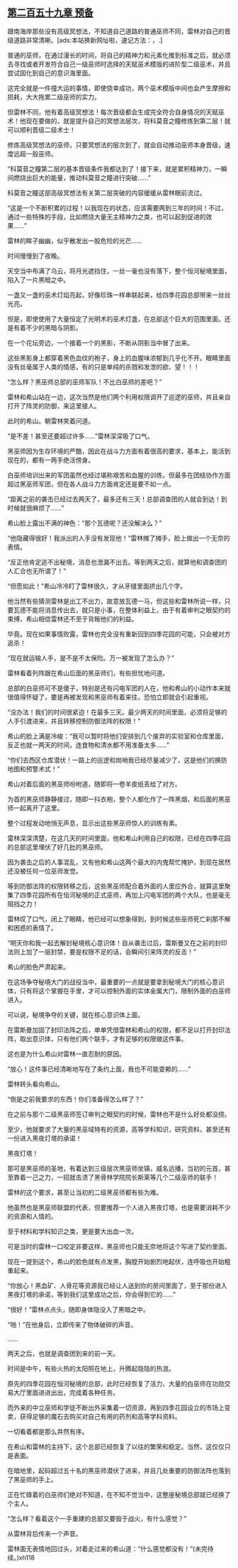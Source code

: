 ## [第二百五十九章 预备](https://www.xxbiquge.com/11_11222/8843763.html)


  跟南海岸那些没有高级冥想法，不知道自己道路的普通巫师不同，雷林对自己的晋级道路非常清晰。[ads:本站换新网址啦，速记方法：，.]

  普通的巫师，在通过漫长的时间，将自己的精神力和元素化推到标准之后，就必须去寻找或者开发符合自己一级巫师时选择的天赋巫术模版的进阶型二级巫术，并且尝试固化到自己的意识海里面。

  这完全就是一件撞大运的事情，即使侥幸成功，两个巫术模版中间也会产生摩擦和损耗，大大拖累二级巫师的实力。

  但雷林不同，他有着高级冥想法！每次晋级都会生成完全符合自身情况的天赋巫术！他现在要做的，就是提升自己的冥想法层次，将科莫音之瞳修炼到第二层！就可以顺利晋级二级术士！

  修炼高级冥想法的巫师，只要冥想法的层次到了，就会自动推动巫师本身晋级，速度远超一般巫师。

  “科莫音之瞳第二层的基本晋级条件我都达到了！接下来，就是累积精神力，一瞬间燃烧出巨大的能量，推动科莫音之瞳进行突破……”

  科莫音之瞳这部高级冥想法有关第二层突破的内容缓缓从雷林眼前流过。

  “这是一个不断积累的过程！以我现在的状态，应该需要两到三年的时间！不过，通过一些特殊的手段，比如燃烧大量无主精神力之类，也可以起到促进的效果……”

  雷林的眸子幽幽，似乎散发出一股危险的光芒……

  时间慢慢到了夜晚。

  天空当中布满了乌云，将月光遮挡住，一丝一毫也没有落下，整个恒河秘境里面，陷入了一片黑暗之中。

  一盏又一盏的巫术灯焰亮起，好像珍珠一样串联起来，给四季花园总部带来一丝丝光亮。

  但是，即使使用了大量恒定了光明术的巫术灯盏，在总部这个巨大的范围里面。还是有着不少的黑暗与阴影。

  在一个花坛旁边，一个接着一个的黑影，不断从阴影当中冒了出来。

  这些黑影身上都穿着黑色血纹的袍子，身上的血腥味浓郁到几乎化不开。眼睛里面没有丝毫属于人类的情感，有的只是单纯的杀戮和发泄的欲、望！！！

  “怎么样？黑巫师总部的巫师军队！不比白巫师的差吧？”

  雷林和希山站在一边，这次当然是他们两个利用权限调开了巡逻的巫师，并且亲自打开了阵灵的防御，来这里接人。

  此时的希山。朝雷林笑着问道。

  “是不差！甚至还要超过许多……”雷林深深吸了口气。

  黑巫师因为生存环境的严酷，因此在战斗力方面有着很高的要求，基本上，能活到现在的，都有一两手绝活傍身。

  白巫师培训出来的军团虽然也经过堪称艰苦和血腥的训练，但最多在团结协作方面超过黑巫师军团，但在各人战斗力方面肯定还是要不如一点。

  “距离之前的袭击已经过去两天了，最多还有三天！总部调查团的人就会到达！到时候就很麻烦了……”

  希山脸上露出不满的神色：“那个瓦德呢？还没解决么？”

  “他隐藏得很好！我派出的人手没有发现他！”雷林摊了摊手，脸上做出一个无奈的表情。

  “反正他肯定逃不出秘境，消息也泄漏不出去。等到两天之后，就算他和调查团的人汇合也无所谓了！”

  “但愿如此！”希山冷冷盯了雷林很久，才从牙缝里面挤出几个字。

  他当然有些猜测雷林是出工不出力，故意放瓦德一马，但这些和雷林所说一样，只要瓦德不能将消息传出去，就只是小事，在整体利益上，由于有着审判之眼契约的束缚，希山相信雷林还不至于背叛他们的利益。

  毕竟。现在如果事情败露，雷林也完全没有重新回到四季花园的可能，只会被对方追杀！

  “现在就运输人手，是不是不太保险。万一被发现了怎么办？”

  雷林看着列阵跟在希山后面的黑巫师们，有些担忧地问道。

  总部的白巫师可不是傻子，特别是还有闪电军团的人在，他和希山的小动作本来就很值得怀疑了，要是再被发现和黑巫师有着来往，恐怕立即就会引起重视。

  “没办法！我们的时间很紧迫！在最多三天。最少两天的时间里面，必须将足够的人手引渡进来，并且转移控制防御法阵的权限！”

  希山的脸上满是冷峻：“我可以暂时将他们安排到几个废弃的实验室和仓库里面，反正也就一两天的时间，连食物和清水都不用准备太多……”

  “你们去西区仓库潜伏！一路上的巡逻和岗哨我已经尽量减少了，这是他们的换防地图和预警术式！”

  希山对着后面的黑巫师吩咐道，随即将一卷羊皮纸丢给了对方。

  为首的黑巫师静静接过，随即一抖衣袍，整个人都化作了一阵黑烟，和后面的黑巫师一起离开了这里。

  整个过程发动地悄无声息，显示出这些黑巫师惊人的训练有素。

  雷林深深清楚，在这几天的时间里面，他和希山利用自己的权限，已经在四季花园的总部这里埋伏了好几批的黑巫师。

  因为袭击之后的人事混乱，又有他和希山这两个最大的内鬼帮忙掩护，到现在居然还没被任何一位巫师发觉。

  等到防御法阵的权限转移之后，这些黑巫师配合着外面的人里应外合，就算这里聚集了四季花园所有在恒河秘境的正式巫师，再加上闪电军团的两个大队，也是毫无阻挡之力！

  雷林叹了口气，闭上了眼睛，他已经可以想象得到，到时候这些巫师死亡刹那不解和困惑的表情了。

  “明天你和我一起去解封秘境核心意识体！自从袭击过后，雷斯曼又在之前的封印法则上加了一层封禁，要是权限不足的话，会瞬间引来阵灵的反击！”

  希山的脸色严肃起来。

  在这场争夺秘境大门的战役当中，最重要的一点就是要拿到秘境大门的核心意识体，只有将这个掌握在手里，才可以控制外面的实体金属大门，限制外面的白巫师进入。

  可以说，秘境争夺的关键，就在核心意识体上面。

  在雷斯曼加固了封印法阵之后，单单凭借雷林和希山的权限，都不足以打开封印法阵，取出意识体，只有他们两个联手，才有足够的权限做这件事。

  这也是为什么希山对雷林一直忍耐的原因。

  “放心！这件事已经清晰地写在了条约上面，我也不可能耍赖的……”

  雷林转头看向希山。

  “倒是之前我要求的东西！你们准备得怎么样了？”

  在之前与那个二级黑巫师签订审判之眼契约的时候，雷林也不是什么好处都没捞。

  至少，他就要求了大量的黑巫域特有的资源，高等学科知识，研究资料，甚至还有一份进入黑夜灯塔的承诺！

  黑夜灯塔！

  那可是黑巫师的圣地，有着达到三级层次黑巫师坐镇，威名远播，当初的元首，甚至靠着一己之力，一招就击溃了黑骨林学院院长斯莱等几个二级巫师的联手！

  雷林的这个要求，甚至让当初的二级黑巫师都有些为难。

  他虽然也是黑巫师联盟的代表，但要推荐一个人进入黑夜灯塔，也是需要消耗不少的资源和人情的。

  至于材料和学科知识之类，更是要大出血一次。

  可是当时的雷林一口咬定非要这样，黑巫师也只能无奈地将这个写进了契约里面。

  现在一提到这个，希山的脸色就有点发黑，胸膛开始剧烈地起伏，连呼吸也开始粗重起来。

  “你放心！黑血矿、人骨花等资源我已经让人送到你的房间里面了，至于那份进入黑夜灯塔的承诺，等到我们这里成功之后，你会得到它的……”

  “很好！”雷林点点头，随即身体隐没入了黑暗之中。

  “啪！”在他身后，立即传来了物体破碎的声音。

  ……

  两天之后，也就是调查团到来的前一天。

  时间是中午，有些火热的太阳照在地上，升腾起隐隐的热浪。

  原先的四季花园在恒河秘境的总部，此时已经恢复了活力，大量的白巫师在功勋交易大厅里面进进出出，完成着各种任务。

  而外来的中立巫师和学徒不断出外采集着一切资源，再到四季花园设立的市场上变卖，获得足够的魔石去购买对自己有用的药剂和高等学科资料。

  一切看着都是那么井然有序。

  在希山和雷林的主持下，这个总部已经恢复了以往的繁荣和稳定。当然，这仅仅只是表面。

  在暗地里，起码超过五十名的黑巫师潜伏了进来，并且几处重要的防御法阵也落到了黑巫师的手上。

  正在忙碌着的白巫师们绝对不知道，在不知不觉当中，这整座秘境总部就已经换了个主人。

  “怎么样？看着这个一手重建的总部又要毁于战火，有什么感觉？”

  从雷林背后传来一个声音。

  雷林面无表情地回过头，对着走过来的希山道：“什么感觉都没有！”(未完待续。)xh118
